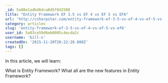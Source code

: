 ```yaml
---
_id: 5a88e1adbd6dca0d5f0d2508
title: "Entity Framework EF 3.5 vs EF 4 vs EF 5 vs EF6"
url: 'http://csharpstar.com/entity-framework-ef-3-5-vs-ef-4-vs-ef-5-vs-ef6/'
category: articles
slug: 'entity-framework-ef-3-5-vs-ef-4-vs-ef-5-vs-ef6'
user_id: 5a83ce59d6eb0005c4ecda2c
username: 'bill-s'
createdOn: '2015-11-20T20:22:28.000Z'
tags: []
---
```


In this article, we will learn:

What is Entity Framework?
What all are the new features in Entity Framework?
